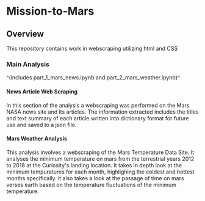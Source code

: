 # Mission-to-Mars
## Overview
This repository contains work in webscraping utilizing html and CSS
### Main Analysis
^(includes part_1_mars_news.ipynb and part_2_mars_weather.ipynb)^
#### News Article Web Scraping
In this section of the analysis a webscraping was performed on the Mars NASA news site and its articles. The information extracted includes the titles and text summary of each article written into dictionary format for future use and saved to a json file. 
#### Mars Weather Analysis
This analysis involves a webscraping of the Mars Temperature Data Site. It analyses the minimum temperature on mars from the terrestrial years 2012 to 2018 at the Curiosity's landing location. It takes in depth look at the minimum tempuratures for each month, highlighing the coldest and hottest months specifically. it also takes a look at the passage of time on mars verses earth based on the temperature fluctuations of the minimum temperature.

